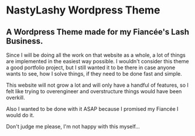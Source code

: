 # NastyLashy Wordpress Theme

## A Wordpress Theme made for my Fiancée's Lash Business.

Since I will be doing all the work on that website as a whole, a lot of things are implemented in the easiest way possible.
I wouldn't consider this theme a good portfolio project, but I still wanted it to be there in case anyone wants to see, how I solve things, if they need to be done fast and simple. 

This website will not grow a lot and will only have a handful of features, so I felt like trying to overengineer and overstructure things would have been overkill.

Also I wanted to be done with it ASAP because I promised my Fiancée I would do it.

Don't judge me please, I'm not happy with this myself...
